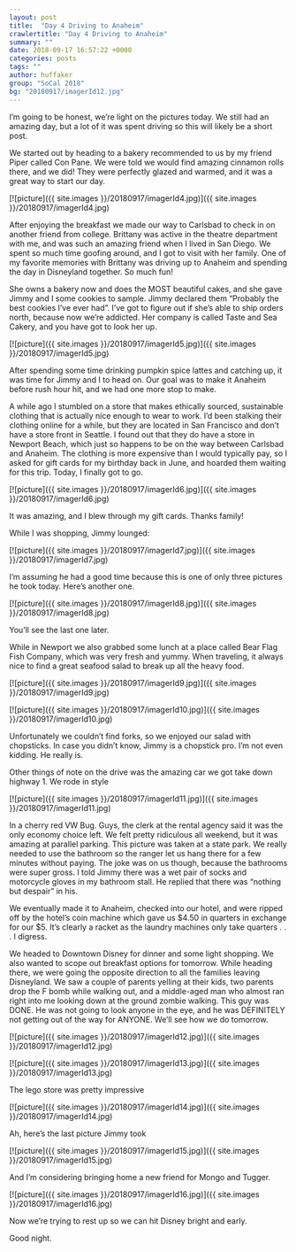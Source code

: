 ```yaml
---
layout: post
title:  "Day 4 Driving to Anaheim"
crawlertitle: "Day 4 Driving to Anaheim"
summary: ""
date: 2018-09-17 16:57:22 +0000
categories: posts
tags: ""
author: huffaker
group: "SoCal 2018"
bg: "20180917/imagerId12.jpg"
---
```



I’m going to be honest, we’re light on the pictures today. We still had an amazing day, but a lot of it was spent driving so this will likely be a short post.

We started out by heading to a bakery recommended to us by my friend Piper called Con Pane. We were told we would find amazing cinnamon rolls there, and we did! They were perfectly glazed and warmed, and it was a great way to start our day.

[![picture]({{ site.images }}/20180917/imagerId4.jpg)]({{ site.images }}/20180917/imagerId4.jpg)

After enjoying the breakfast we made our way to Carlsbad to check in on another friend from college. Brittany was active in the theatre department with me, and was such an amazing friend when I lived in San Diego. We spent so much time goofing around, and I got to visit with her family. One of my favorite memories with Brittany was driving up to Anaheim and spending the day in Disneyland together. So much fun!

She owns a bakery now and does the MOST beautiful cakes, and she gave Jimmy and I some cookies to sample. Jimmy declared them “Probably the best cookies I’ve ever had”. I’ve got to figure out if she’s able to ship orders north, because now we’re addicted. Her company is called Taste and Sea Cakery, and you have got to look her up.

[![picture]({{ site.images }}/20180917/imagerId5.jpg)]({{ site.images }}/20180917/imagerId5.jpg)

After spending some time drinking pumpkin spice lattes and catching up, it was time for Jimmy and I to head on. Our goal was to make it Anaheim before rush hour hit, and we had one more stop to make.

A while ago I stumbled on a store that makes ethically sourced, sustainable clothing that is actually nice enough to wear to work. I’d been stalking their clothing online for a while, but they are located in San Francisco and don’t have a store front in Seattle. I found out that they do have a store in Newport Beach, which just so happens to be on the way between Carlsbad and Anaheim. The clothing is more expensive than I would typically pay, so I asked for gift cards for my birthday back in June, and hoarded them waiting for this trip. Today, I finally got to go.

[![picture]({{ site.images }}/20180917/imagerId6.jpg)]({{ site.images }}/20180917/imagerId6.jpg)

It was amazing, and I blew through my gift cards. Thanks family!

While I was shopping, Jimmy lounged:

[![picture]({{ site.images }}/20180917/imagerId7.jpg)]({{ site.images }}/20180917/imagerId7.jpg)

I’m assuming he had a good time because this is one of only three pictures he took today. Here’s another one.

[![picture]({{ site.images }}/20180917/imagerId8.jpg)]({{ site.images }}/20180917/imagerId8.jpg)

You’ll see the last one later.

While in Newport we also grabbed some lunch at a place called Bear Flag Fish Company, which was very fresh and yummy. When traveling, it always nice to find a great seafood salad to break up all the heavy food.

[![picture]({{ site.images }}/20180917/imagerId9.jpg)]({{ site.images }}/20180917/imagerId9.jpg)

[![picture]({{ site.images }}/20180917/imagerId10.jpg)]({{ site.images }}/20180917/imagerId10.jpg)

Unfortunately we couldn’t find forks, so we enjoyed our salad with chopsticks. In case you didn’t know, Jimmy is a chopstick pro. I’m not even kidding. He really is.

Other things of note on the drive was the amazing car we got take down highway 1. We rode in style

[![picture]({{ site.images }}/20180917/imagerId11.jpg)]({{ site.images }}/20180917/imagerId11.jpg)

In a cherry red VW Bug. Guys, the clerk at the rental agency said it was the only economy choice left. We felt pretty ridiculous all weekend, but it was amazing at parallel parking. This picture was taken at a state park. We really needed to use the bathroom so the ranger let us hang there for a few minutes without paying. The joke was on us though, because the bathrooms were super gross. I told Jimmy there was a wet pair of socks and motorcycle gloves in my bathroom stall. He replied that there was “nothing but despair” in his.

We eventually made it to Anaheim, checked into our hotel, and were ripped off by the hotel’s coin machine which gave us $4.50 in quarters in exchange for our $5. It’s clearly a racket as the laundry machines only take quarters . . . I digress.

We headed to Downtown Disney for dinner and some light shopping. We also wanted to scope out breakfast options for tomorrow. While heading there, we were going the opposite direction to all the families leaving Disneyland. We saw a couple of parents yelling at their kids, two parents drop the F bomb while walking out, and a middle-aged man who almost ran right into me looking down at the ground zombie walking. This guy was DONE. He was not going to look anyone in the eye, and he was DEFINITELY not getting out of the way for ANYONE. We’ll see how we do tomorrow.

[![picture]({{ site.images }}/20180917/imagerId12.jpg)]({{ site.images }}/20180917/imagerId12.jpg)

[![picture]({{ site.images }}/20180917/imagerId13.jpg)]({{ site.images }}/20180917/imagerId13.jpg)

The lego store was pretty impressive

[![picture]({{ site.images }}/20180917/imagerId14.jpg)]({{ site.images }}/20180917/imagerId14.jpg)

Ah, here’s the last picture Jimmy took

[![picture]({{ site.images }}/20180917/imagerId15.jpg)]({{ site.images }}/20180917/imagerId15.jpg)

And I’m considering bringing home a new friend for Mongo and Tugger.

[![picture]({{ site.images }}/20180917/imagerId16.jpg)]({{ site.images }}/20180917/imagerId16.jpg)

Now we’re trying to rest up so we can hit Disney bright and early.

Good night.


